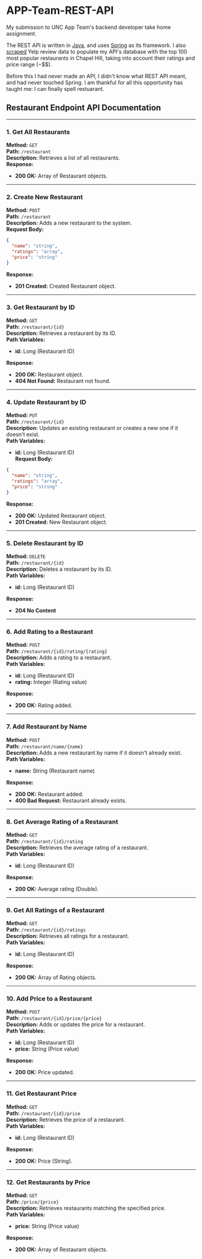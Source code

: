 # APP-Team-REST-API

My submission to UNC App Team's backend developer take home assignment.

The REST API is written in [Java](https://www.java.com/en/), and uses [Spring](https://spring.io/) as its framework. 
I also [scraped](https://chromewebstore.google.com/detail/yelp-scraper/cbmhmapejkobbbmhdlpjmiljbfgnfknc?hl=en)
Yelp review data to populate my API's database with the top 100 most popular restaurants in Chapel Hill, taking into
account their ratings and price range ($-$$$).

Before this I had never made an API, I didn't know what REST API meant, and had never touched Spring.
I am thankful for all this opportunity has taught me: I can finally spell restuarant.

## Restaurant Endpoint API Documentation

---

### 1. **Get All Restaurants**
**Method:** `GET`  
**Path:** `/restaurant`  
**Description:** Retrieves a list of all restaurants.  
**Response:**
- **200 OK:** Array of Restaurant objects.

---

### 2. **Create New Restaurant**
**Method:** `POST`  
**Path:** `/restaurant`  
**Description:** Adds a new restaurant to the system.  
**Request Body:**
```json
{
  "name": "string",
  "ratings": "array",
  "price": "string"
}
```  
**Response:**
- **201 Created:** Created Restaurant object.

---

### 3. **Get Restaurant by ID**
**Method:** `GET`  
**Path:** `/restaurant/{id}`  
**Description:** Retrieves a restaurant by its ID.  
**Path Variables:**
- **id:** Long (Restaurant ID)  

**Response:**
- **200 OK:** Restaurant object.
- **404 Not Found:** Restaurant not found.

---

### 4. **Update Restaurant by ID**
**Method:** `PUT`  
**Path:** `/restaurant/{id}`  
**Description:** Updates an existing restaurant or creates a new one if it doesn't exist.  
**Path Variables:**
- **id:** Long (Restaurant ID)  
  **Request Body:**
```json
{
  "name": "string",
  "ratings": "array",
  "price": "string"
}
```
**Response:**
- **200 OK:** Updated Restaurant object.
- **201 Created:** New Restaurant object.

---

### 5. **Delete Restaurant by ID**
**Method:** `DELETE`  
**Path:** `/restaurant/{id}`  
**Description:** Deletes a restaurant by its ID.  
**Path Variables:**
- **id:** Long (Restaurant ID)  

**Response:**
- **204 No Content**

---

### 6. **Add Rating to a Restaurant**
**Method:** `POST`  
**Path:** `/restaurant/{id}/rating/{rating}`  
**Description:** Adds a rating to a restaurant.  
**Path Variables:**
- **id:** Long (Restaurant ID)
- **rating:** Integer (Rating value)  

**Response:**
- **200 OK:** Rating added.

---

### 7. **Add Restaurant by Name**
**Method:** `POST`  
**Path:** `/restaurant/name/{name}`  
**Description:** Adds a new restaurant by name if it doesn't already exist.  
**Path Variables:**
- **name:** String (Restaurant name)  

**Response:**
- **200 OK:** Restaurant added.
- **400 Bad Request:** Restaurant already exists.

---

### 8. **Get Average Rating of a Restaurant**
**Method:** `GET`  
**Path:** `/restaurant/{id}/rating`  
**Description:** Retrieves the average rating of a restaurant.  
**Path Variables:**
- **id:** Long (Restaurant ID)  

**Response:**
- **200 OK:** Average rating (Double).

---

### 9. **Get All Ratings of a Restaurant**
**Method:** `GET`  
**Path:** `/restaurant/{id}/ratings`  
**Description:** Retrieves all ratings for a restaurant.  
**Path Variables:**
- **id:** Long (Restaurant ID)  

**Response:**
- **200 OK:** Array of Rating objects.

---

### 10. **Add Price to a Restaurant**
**Method:** `POST`  
**Path:** `/restaurant/{id}/price/{price}`  
**Description:** Adds or updates the price for a restaurant.  
**Path Variables:**
- **id:** Long (Restaurant ID)
- **price:** String (Price value)  

**Response:**
- **200 OK:** Price updated.

---

### 11. **Get Restaurant Price**
**Method:** `GET`  
**Path:** `/restaurant/{id}/price`  
**Description:** Retrieves the price of a restaurant.  
**Path Variables:**
- **id:** Long (Restaurant ID)  
  
**Response:**
- **200 OK:** Price (String).

---

### 12. **Get Restaurants by Price**
**Method:** `GET`  
**Path:** `/price/{price}`  
**Description:** Retrieves restaurants matching the specified price.  
**Path Variables:**
- **price:** String (Price value)  
  
**Response:**
- **200 OK:** Array of Restaurant objects.
